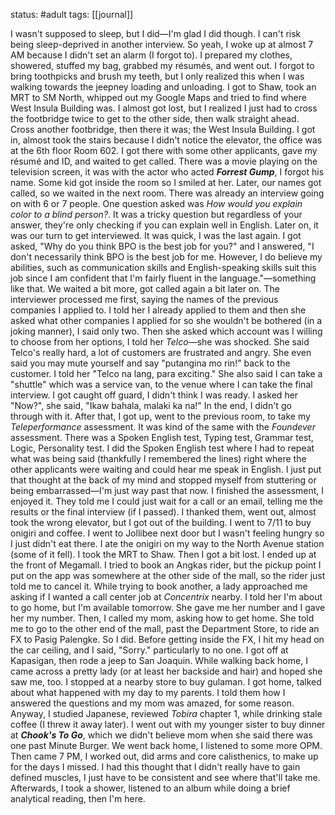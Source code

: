 status: #adult 
tags: [[journal]]

I wasn't supposed to sleep, but I did—I'm glad I did though. I can't risk being sleep-deprived in another interview. So yeah, I woke up at almost 7 AM because I didn't set an alarm (I forgot to). I prepared my clothes, showered, stuffed my bag, grabbed my résumés, and went out. I forgot to bring toothpicks and brush my teeth, but I only realized this when I was walking towards the jeepney loading and unloading. I got to Shaw, took an MRT to SM North, whipped out my Google Maps and tried to find where West Insula Building was. I almost got lost, but I realized I just had to cross the footbridge twice to get to the other side, then walk straight ahead. Cross another footbridge, then there it was; the West Insula Building. I got in, almost took the stairs because I didn't notice the elevator, the office was at the 6th floor Room 602. I got there with some other applicants, gave my résumé and ID, and waited to get called. There was a movie playing on the television screen, it was with the actor who acted ***Forrest Gump***, I forgot his name. Some kid got inside the room so I smiled at her. Later, our names got called, so we waited in the next room. There was already an interview going on with 6 or 7 people. One question asked was *How would you explain color to a blind person?*. It was a tricky question but regardless of your answer, they're only checking if you can explain well in English. Later on, it was our turn to get interviewed. It was quick, I was the last again. I got asked, "Why do you think BPO is the best job for you?" and I answered, "I don't necessarily think BPO is the best job for me. However, I do believe my abilities, such as communication skills and English-speaking skills suit this job since I am confident that I'm fairly fluent in the language."—something like that. We waited a bit more, got called again a bit later on. The interviewer processed me first, saying the names of the previous companies I applied to. I told her I already applied to them and then she asked what other companies I applied for so she wouldn't be bothered (in a joking manner), I said only two. Then she asked which account was I willing to choose from her options, I told her *Telco*—she was shocked. She said Telco's really hard, a lot of customers are frustrated and angry. She even said you may mute yourself and say "putangina mo rin!" back to the customer. I told her "Telco na lang, para exciting." She also said I can take a "shuttle" which was a service van, to the venue where I can take the final interview. I got caught off guard, I didn't think I was ready. I asked her "Now?", she said, "Ikaw bahala, malaki ka na!" In the end, I didn't go through with it. After that, I got up, went to the previous room, to take my *Teleperformance* assessment. It was kind of the same with the *Foundever* assessment. There was a Spoken English test, Typing test, Grammar test, Logic, Personality test. I did the Spoken English test where I had to repeat what was being said (thankfully I remembered the lines) right where the other applicants were waiting and could hear me speak in English. I just put that thought at the back of my mind and stopped myself from stuttering or being embarrassed—I'm just way past that now. I finished the assessment, I enjoyed it. They told me I could just wait for a call or an email, telling me the results or the final interview (if I passed). I thanked them, went out, almost took the wrong elevator, but I got out of the building. I went to 7/11 to buy onigiri and coffee. I went to Jollibee next door but I wasn't feeling hungry so I just didn't eat there. I ate the onigiri on my way to the North Avenue station (some of it fell). I took the MRT to Shaw. Then I got a bit lost. I ended up at the front of Megamall. I tried to book an Angkas rider, but the pickup point I put on the app was somewhere at the other side of the mall, so the rider just told me to cancel it. While trying to book another, a lady approached me asking if I wanted a call center job at *Concentrix* nearby. I told her I'm about to go home, but I'm available tomorrow. She gave me her number and I gave her my number. Then, I called my mom, asking how to get home. She told me to go to the other end of the mall, past the Department Store, to ride an FX to Pasig Palengke. So I did. Before getting inside the FX, I hit my head on the car ceiling, and I said, "Sorry." particularly to no one. I got off at Kapasigan, then rode a jeep to San Joaquin. While walking back home, I came across a pretty lady (or at least her backside and hair) and hoped she saw me, too. I stopped at a nearby store to buy gulaman. I got home, talked about what happened with my day to my parents. I told them how I answered the questions and my mom was amazed, for some reason. Anyway, I studied Japanese, reviewed *Tobira* chapter 1, while drinking stale coffee (I threw it away later). I went out with my younger sister to buy dinner at ***Chook's To Go***, which we didn't believe mom when she said there was one past Minute Burger. We went back home, I listened to some more OPM. Then came 7 PM, I worked out, did arms and core calisthenics, to make up for the days I missed. I had this thought that I didn't really have to gain defined muscles, I just have to be consistent and see where that'll take me. Afterwards, I took a shower, listened to an album while doing a brief analytical reading, then I'm here.